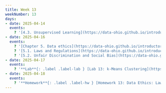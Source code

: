 ```yaml
---
title: Week 13
weekNumber: 13
days:
- date: 2025-04-14
  events:
    ? '[4.3. Unsupervised Learning](https://data-ohio.github.io/introductory-data-science/4/3/4_3_unsupervised.html)'
- date: 2025-04-16
  events:
    ? '[Chapter 5. Data ethics](https://data-ohio.github.io/introductory-data-science/5/5_ethics.html)'
    ? '[5.1. Laws and Regulations](https://data-ohio.github.io/introductory-data-science/5/1/5_1_laws.html)'
    ? '[5.2. Unfair Discrimination and Social Bias](https://data-ohio.github.io/introductory-data-science/5/2/5_2_discrimination.html)'
- date: 2025-04-17
  events:
    ? '**Lab**{: .label .label-lab } [Lab 13: k-Means Clustering](https://jupyterhub.academic.kube.ohio.edu/hub/user-redirect/git-pull?repo=https%3A%2F%2Fgithub.com%2Fdata-ohio%2FMATH2530_Spring24-25&urlpath=lab%2Ftree%2FMATH2530_Spring24-25%2Flab%2Flab13%2Flab13.ipynb&branch=main)'
- date: 2025-04-18
  events:
    ? '**Homework**{: .label .label-hw } [Homework 13: Data Ethics: Laws and Discrimination](https://jupyterhub.academic.kube.ohio.edu/hub/user-redirect/git-pull?repo=https%3A%2F%2Fgithub.com%2Fdata-ohio%2FMATH2530_Spring24-25&urlpath=lab%2Ftree%2FMATH2530_Spring24-25%2Fhw%2Fhw13%2Fhw13.ipynb&branch=main)'
---
```

